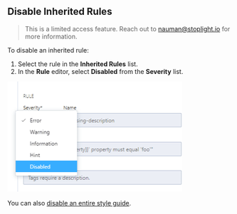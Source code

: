 ## Disable Inherited Rules

<!-- theme: info -->
<!--Shared style guides are available on the **Professional** and **Enterprise** plans.--> 

> This is a limited access feature. Reach out to nauman@stoplight.io for more information.

To disable an inherited rule:

1. Select the rule in the **Inherited Rules** list.
2. In the **Rule** editor, select **Disabled** from the **Severity** list.

![Disable a rule](../assets/images/style-guide-disable-rule.png)

You can also [disable an entire style guide](d-enable-style-guide.md#disable-a-style-guide).